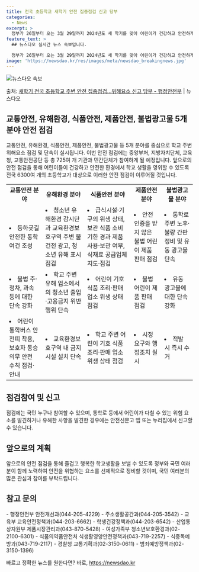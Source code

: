 ```yaml
---
title: 전국 초등학교 새학기 안전 집중점검 신고 당부
categories:
  - News
excerpt: >
  정부가 26일부터 오는 3월 29일까지 2024년도 새 학기를 맞아 어린이가 건강하고 안전하게 지낼 수 있도…
feature_text: >
  ## 뉴스다오 실시간 뉴스 속보입니다.

  정부가 26일부터 오는 3월 29일까지 2024년도 새 학기를 맞아 어린이가 건강하고 안전하게 지낼 수 있도…
image: 'https://newsdao.kr/res/images/meta/newsdao_breakingnews.jpg'
---
```


![뉴스다오 속보](https://newsdao.kr/res/images/meta/newsdao_breakingnews.jpg)

<p>출처: <a href="https://newsdao.kr/3236" rel="dofollow">새학기 전국 초등학교 주변 안전 집중점검…위해요소 신고 당부 - 행정안전부</a> | 뉴스다오</p>

<h2 data-ke-size="size26">교통안전, 유해환경, 식품안전, 제품안전, 불법광고물 5개분야 안전 점검</h2>
교통안전, 유해환경, 식품안전, 제품안전, 불법광고물 등 5개 분야를 중심으로 학교 주변 위해요소 점검 및 단속이 실시됩니다. 이번 안전 점검에는 중앙부처, 지방자치단체, 교육청, 교통안전공단 등 총 725여 개 기관과 민간단체가 참여하게 될 예정입니다. 앞으로의 안전 점검을 통해 어린이들이 건강하고 안전한 환경에서 학교 생활을 영위할 수 있도록 전국 6300여 개의 초등학교가 대상으로 이러한 안전 점검이 이루어질 것입니다.

<p data-ke-size="size16"></p>

<table>
  <tbody>
    <tr>
      <td style="text-align: center; height: 17px;"><b>교통안전 분야</b></td>
      <td style="text-align: center; height: 17px;"><b>유해환경 분야</b></td>
      <td style="text-align: center; height: 17px;"><b>식품안전 분야</b></td>
      <td style="text-align: center; height: 17px;"><b>제품안전 분야</b></td>
      <td style="text-align: center; height: 17px;"><b>불법광고물 분야</b></td>
    </tr>
    <tr>
      <td><li>등하굣길 안전한 통학 여건 조성</li></td>
      <td><li>청소년 유해환경 감시단과 교육환경보호구역 주변 불건전 광고, 청소년 유해 표시 점검</li></td>
      <td><li>급식시설·기구의 위생 상태, 보관 식품 소비기한 경과 제품 사용·보관 여부, 식재료 공급업체 지도·점검</li></td>
      <td><li>안전 인증을 받지 않은 불법 어린이 제품 판매 점검</li></td>
      <td><li>통학로 주변 노후·불량 간판 정비 및 유동 광고물 단속</li></td>
    </tr>
    <tr>
      <td><li>불법 주·정차, 과속 등에 대한 단속 강화</li></td>
      <td><li>학교 주변 유해 업소에서의 청소년 출입·고용금지 위반 행위 단속</li></td>
      <td><li>어린이 기호 식품 조리·판매 업소 위생 상태 점검</li></td>
      <td><li>불법 어린이 제품 판매 점검</li></td>
      <td><li>유동 광고물에 대한 단속 강화</li></td>
    </tr>
    <tr>
      <td><li>어린이 통학버스 안전띠 착용, 보호자 동승 의무 안전 수칙 점검·안내</li></td>
      <td><li>교육환경보호구역 내 금지시설 설치 단속</li></td>
      <td><li>학교 주변 어린이 기호 식품 조리·판매 업소 위생 상태 점검</li></td>
      <td><li>시정 요구와 행정조치 실시</li></td>
      <td><li>적발 시 즉시 수거</li></td>
    </tr>
  </tbody>
</table>

<h2 data-ke-size="size26">점검참여 및 신고</h2>
점검에는 국민 누구나 참여할 수 있으며, 통학로 등에서 어린이가 다칠 수 있는 위험 요소를 발견하거나 유해한 사항을 발견한 경우에는 안전신문고 앱 또는 누리집에서 신고할 수 있습니다.

<p data-ke-size="size16"></p>

<h2 data-ke-size="size26">앞으로의 계획</h2>
앞으로의 안전 점검을 통해 즐겁고 행복한 학교생활을 보낼 수 있도록 정부와 국민 여러분이 함께 노력하여 안전을 위협하는 요소를 선제적으로 정비할 것이며, 국민 여러분의 많은 관심과 참여를 부탁드립니다.

<p data-ke-size="size16"></p>

<h2 data-ke-size="size26">참고 문의</h2>
- 행정안전부 안전개선과(044-205-4229)
- 주소생활공간과(044-205-3542)
- 교육부 교육안전정책과(044-203-6662)
- 학생건강정책과(044-203-6542)
- 산업통상자원부 제품시장관리과(043-870-5428)
- 여성가족부 청소년보호환경과(02-2100-6301)
- 식품의약품안전처 식생활영양안전정책과(043-719-2257)
- 식중독예방과(043-719-2117)
- 경찰청 교통기획과(02-3150-0611)
- 범죄예방정책과(02-3150-1396) 

빠르고 정확한 뉴스를 원한다면? 바로, <a href="https://newsdao.kr" rel="dofollow">https://newsdao.kr</a>


